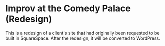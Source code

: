 # Improv at the Comedy Palace (Redesign)

This is a redesign of a client's site that had originally been requested to be built in SquareSpace.  After the redesign, it will be converted to WordPress.